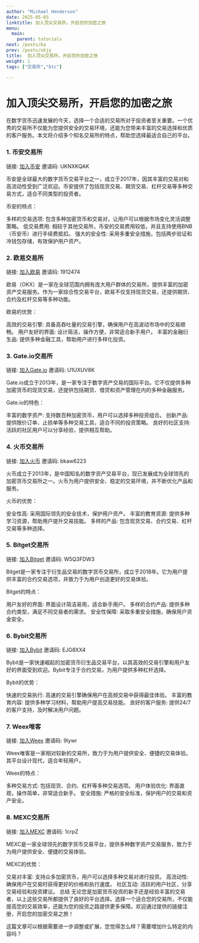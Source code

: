 ```yaml
---
author: "Michael Henderson"
date: 2025-05-03
linktitle: 加入顶尖交易所，开启您的加密之旅
menu:
  main:
    parent: tutorials
next: /posts/ba
prev: /posts/okjy
title:  加入顶尖交易所，开启您的加密之旅
weight: 1
tags: ["交易所","btc"]

---
```

# 加入顶尖交易所，开启您的加密之旅

在数字货币迅速发展的今天，选择一个合适的交易所对于投资者至关重要。一个优秀的交易所不仅能为您提供安全的交易环境，还能为您带来丰富的交易选择和优质的客户服务。本文将介绍多个知名交易所的特点，帮助您选择最适合自己的平台。

### 1. 币安交易所
链接: [加入币安](https://www.binance.com/join?ref=UKNXKQAK)
邀请码: UKNXKQAK

币安是全球最大的数字货币交易平台之一，成立于2017年，因其丰富的交易对和高流动性受到广泛欢迎。币安提供了包括现货交易、期货交易、杠杆交易等多种交易方式，适合不同类型的投资者。

币安的特点：

多样的交易选项: 包含多种加密货币和交易对，让用户可以根据市场变化灵活调整策略。
低交易费用: 相较于其他交易所，币安的交易费用较低，并且支持使用BNB（币安币）进行手续费抵扣。
强大的安全性: 采用多重安全措施，包括两步验证和冷钱包存储，有效保护用户资产。
### 2. 欧易交易所
链接: [加入欧易](https://okx.com/join/1912474)
邀请码: 1912474

欧易（OKX）是一家在全球范围内拥有庞大用户群体的交易所，提供丰富的加密资产交易服务。作为一家综合性交易平台，欧易不仅支持现货交易，还提供期货、合约及杠杆交易等多种功能。

欧易的优势：

高效的交易引擎: 具备高吞吐量的交易引擎，确保用户在高波动市场中的交易顺畅。
用户友好的界面: 设计简洁，操作方便，非常适合新手用户。
丰富的金融衍生品: 提供多种金融工具，帮助用户进行多样化投资。
### 3. Gate.io交易所
链接: [加入Gate.io](https://www.gate.io/signup/U1UXUV8K?ref_type=103)
邀请码: U1UXUV8K

Gate.io成立于2013年，是一家专注于数字资产交易的国际平台。它不仅提供多种加密货币的现货交易，还提供包括期货、借贷和资产管理在内的多种金融服务。

Gate.io的特色：

丰富的数字资产: 支持数百种加密货币，用户可以选择多种投资组合。
创新产品: 提供限价订单、止损单等多种交易工具，适合不同的投资策略。
良好的社区支持: 活跃的社区用户可以分享经验，提供相互帮助。
### 4. 火币交易所
链接: [加入火币](https://www.htx.com/invite/zh-cn/1f?invite_code=bkaw6223)
邀请码: bkaw6223

火币成立于2013年，是中国知名的数字资产交易平台，现已发展成为全球领先的加密货币交易所之一。火币为用户提供安全、稳定的交易环境，并不断优化产品和服务。

火币的优势：

安全性高: 采用国际领先的安全技术，保护用户资产。
丰富的教育资源: 提供多种学习资源，帮助用户提升交易技能。
多样的产品: 包含现货交易、合约交易、杠杆交易等多种选择。
### 5. Bitget交易所
链接: [加入Bitget](https://share.glassgs.com/u/S18JBL76)
邀请码: W5Q3FDW3

Bitget是一家专注于衍生品交易的数字货币交易所，成立于2018年。它为用户提供丰富的合约交易选项，并致力于为用户创造更好的交易体验。

Bitget的特点：

用户友好的界面: 界面设计简洁易用，适合新手用户。
多样的合约产品: 提供多种合约类型，满足不同交易者的需求。
安全性保障: 采取多重安全措施，确保用户资金安全。
### 6. Bybit交易所
链接: [加入Bybit](https://www.bybitglobal.com/invite?ref=EJG8XX4)
邀请码: EJG8XX4

Bybit是一家快速崛起的加密货币衍生品交易平台，以其高效的交易引擎和用户友好的界面受到欢迎。Bybit专注于合约交易，为用户提供多种杠杆选择。

Bybit的优势：

快速的交易执行: 高速的交易引擎确保用户在高频交易中获得最佳体验。
丰富的教育内容: 提供多种学习材料，帮助用户提高交易技能。
良好的客户服务: 提供24/7的客户支持，及时解决用户问题。
### 7. Weex唯客
链接: [加入Weex](https://support.wxb39h.info/register?vipCode=9lywr)
邀请码: 9lywr

Weex唯客是一家相对较新的交易所，致力于为用户提供安全、便捷的交易体验。其平台设计现代，适合年轻用户。

Weex的特点：

多种交易方式: 包括现货、合约、杠杆等多种交易选项。
用户体验优化: 界面直观，操作简单，非常适合新手。
安全措施: 严格的安全标准，保护用户的交易和资产安全。
### 8. MEXC交易所
链接: [加入MEXC](https://www.mexc.com/register?inviteCode=1crpZ)
邀请码: 1crpZ

MEXC是一家全球领先的数字货币交易平台，提供多种数字资产交易服务，致力于为用户提供安全、便捷的交易体验。

MEXC的优势：

交易对丰富: 支持众多加密货币，用户可以选择多种交易对进行投资。
高流动性: 确保用户在交易时获得更好的价格和执行速度。
社区互动: 活跃的用户社区，分享交易经验和投资建议。
总结
无论您是加密货币投资的新手还是经验丰富的交易者，以上这些交易所都提供了良好的平台选择。选择一个适合您的交易所，不仅能提高您的交易效率，还能为您的投资之路提供更多保障。欢迎通过提供的链接注册，开启您的加密交易之旅！

这篇文章可以根据需要进一步调整或扩展，您觉得怎么样？需要增加什么特定的内容吗？